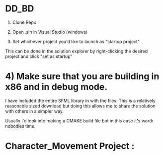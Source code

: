 # DD_BD


 1) Clone Repo

 2) Open .sln in Visual Studio (windows)

 3) Set whichever project you'd like to launch as "startup project"
  
   This can be done in the solution explorer by right-clicking the desired project and click "set as startup"
 
 

# 4) Make sure that you are building in x86 and in debug mode.

I have included the entire SFML library in with the files. 
This is a relatively reasonable sized download but doing this allows me to share the solution with others in a simpler way.

Usually I'd look into making a CMAKE build file but in this case it's worth nobodies time.

# Character_Movement Project :


